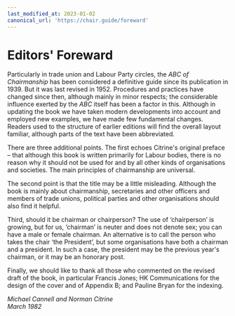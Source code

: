 ```yaml
---
last_modified_at: 2023-01-02
canonical_url: 'https://chair.guide/foreward'
---
```


# Editors' Foreward

Particularly in trade union and Labour Party circles, the *ABC of Chairmanship* has been considered a definitive guide since its publication in 1939. But it was last revised in 1952. Procedures and practices have changed since then, although mainly in minor respects; the considerable influence exerted by the *ABC* itself has been a factor in this. Although in updating the book we have taken modern developments into account and employed new examples, we have made few fundamental changes. Readers used to the structure of earlier editions will find the overall layout familiar, although parts of the text have been abbreviated.

There are three additional points. The first echoes Citrine's original preface – that although this book is written primarily for Labour bodies, there is no reason why it should not be used for and by all other kinds of organisations and societies. The main principles of chairmanship are universal.

The second point is that the title may be a little misleading. Although the book is mainly about chairmanship, secretaries and other officers and members of trade unions, political parties and other organisations should also find it helpful.

Third, should it be chairman or chairperson? The use of ‘chairperson’ is growing, but for us, ‘chairman’ is neuter and does not denote sex; you can have a male or female chairman. An alternative is to call the person who takes the chair ‘the President’, but some organisations have both a chairman and a president. In such a case, the president may be the previous year's chairman, or it may be an honorary post.

Finally, we should like to thank all those who commented on the revised draft of the book, in particular Francis Jones; HK Communications for the design of the cover and of Appendix B; and Pauline Bryan for the indexing.

*Michael Cannell and Norman Citrine*  
*March 1982*
